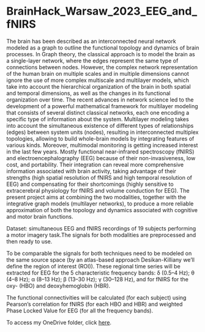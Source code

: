 # BrainHack_Warsaw_2023_EEG_and_fNIRS

The brain has been described as an interconnected neural network modeled as a graph to outline the functional topology and dynamics of brain processes. 
In Graph theory, the classical approach is to model the brain as a single-layer network, where the edges represent the same type of connections between nodes.
However, the complex network representation of the human brain on multiple scales and in multiple dimensions cannot ignore the use of more complex multiscale and multilayer models, which take into account the hierarchical organization of the brain in both spatial and temporal dimensions, as well as the changes in its functional organization over time.
The recent advances in network science led to the development of a powerful mathematical framework for multilayer modeling that consists of several distinct classical networks, each one encoding a specific type of information about the system.
Multilayer modeling takes into account the simultaneous existence of different types of relationships (edges) between system units (nodes), resulting in interconnected multiplex topologies, allowing to build whole-brain models by integrating features of various kinds. 
Moreover, multimodal monitoring is getting increased interest in the last few years. Mostly functional near-infrared spectroscopy (fNIRS) and electroencephalography (EEG) because of their non-invasiveness, low cost, and portability.
Their integration can reveal more comprehensive information associated with brain activity, taking advantage of their strengths (high spatial resolution of fNIRS and high temporal resolution of EEG) and compensating for their shortcomings (highly sensitive to extracerebral physiology for fNIRS and volume conduction for EEG).
The present project aims at combining the two modalities, together with the integrative graph models (multilayer networks), to produce a more reliable approximation of both the topology and dynamics associated with cognitive and motor brain functions.

Dataset: simultaneous EEG and fNIRS recordings of 19 subjects performing a motor imagery task.The signals for both modalities are preprocessed and then ready to use.

To be comparable the signals for both techniques need to be modeled on the same source space (by an atlas-based approach Desikan-Killiany we’ll define the region of interest (ROI)). 
These regional time series will be extracted for EEG for the 5 characteristic frequency bands: δ (0.5–4 Hz); θ (4–8 Hz); α (8–13 Hz); β (13–30 Hz); γ (30–128 Hz), and for fNIRS for the oxy- (HBO) and deoxyhemoglobin (HBR).

The functional connectivities will be calculated (for each subject) using Pearson’s correlation for fNIRS (for each HBO and HBR) and weighted Phase Locked Value for EEG (for all the frequency bands). 


To access my OneDrive folder, click 
[here](https://sanoscience-my.sharepoint.com/:f:/g/personal/r_blanco_sanoscience_org/Ep8EL0t_EwRKsqVQQ4Cte-oB1tnxwY_gc2MlYf2YD0IUeg?email=c.koba%40sanoscience.org&e=gzVGow).









